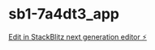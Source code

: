 # sb1-7a4dt3_app

[Edit in StackBlitz next generation editor ⚡️](https://stackblitz.com/~/github.com/linuxstring/sb1-7a4dt3_app)